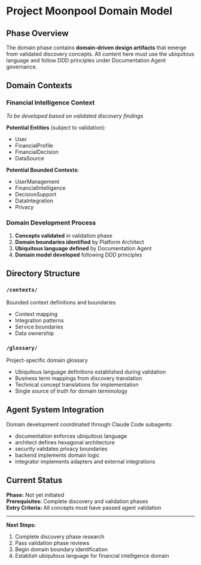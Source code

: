 # Project Moonpool Domain Model

## Phase Overview

The domain phase contains **domain-driven design artifacts** that emerge from validated discovery concepts. All content here must use the ubiquitous language and follow DDD principles under Documentation Agent governance.

## Domain Contexts

### Financial Intelligence Context
*To be developed based on validated discovery findings*

**Potential Entities** (subject to validation):
- User
- FinancialProfile  
- FinancialDecision
- DataSource

**Potential Bounded Contexts**:
- UserManagement
- FinancialIntelligence
- DecisionSupport
- DataIntegration
- Privacy

### Domain Development Process

1. **Concepts validated** in validation phase
2. **Domain boundaries identified** by Platform Architect
3. **Ubiquitous language defined** by Documentation Agent
4. **Domain model developed** following DDD principles

## Directory Structure

### `/contexts/`
Bounded context definitions and boundaries
- Context mapping
- Integration patterns  
- Service boundaries
- Data ownership

### `/glossary/`
Project-specific domain glossary
- Ubiquitous language definitions established during validation
- Business term mappings from discovery translation
- Technical concept translations for implementation
- Single source of truth for domain terminology

## Agent System Integration

Domain development coordinated through Claude Code subagents:
- documentation enforces ubiquitous language
- architect defines hexagonal architecture
- security validates privacy boundaries
- backend implements domain logic
- integrator implements adapters and external integrations

## Current Status

**Phase:** Not yet initiated  
**Prerequisites:** Complete discovery and validation phases  
**Entry Criteria:** All concepts must have passed agent validation

---

**Next Steps:**
1. Complete discovery phase research
2. Pass validation phase reviews
3. Begin domain boundary identification
4. Establish ubiquitous language for financial intelligence domain
